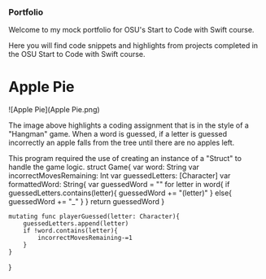 ### **Portfolio**

Welcome to my mock portfolio for OSU's Start to Code with Swift course.

Here you will find code snippets and highlights from projects completed in the OSU Start to Code with Swift course.


# **Apple Pie**
![Apple Pie](Apple Pie.png)

The image above highlights a coding assignment that is in the style of a "Hangman" game. When a word is guessed, if a letter is guessed incorrectly an apple falls from the tree until there are no apples left.

This program required the use of creating an instance of a "Struct" to handle the game logic. 
  struct Game{
    var word: String
    var incorrectMovesRemaining: Int
    var guessedLetters: [Character]
    var formattedWord: String{
        var guessedWord = ""
        for letter in word{
            if guessedLetters.contains(letter){
                guessedWord += "\(letter)"
            }
            else{
                guessedWord += "_"
            }
        }
        return guessedWord
    }

    mutating func playerGuessed(letter: Character){
        guessedLetters.append(letter)
        if !word.contains(letter){
            incorrectMovesRemaining-=1
        }
    }
}
